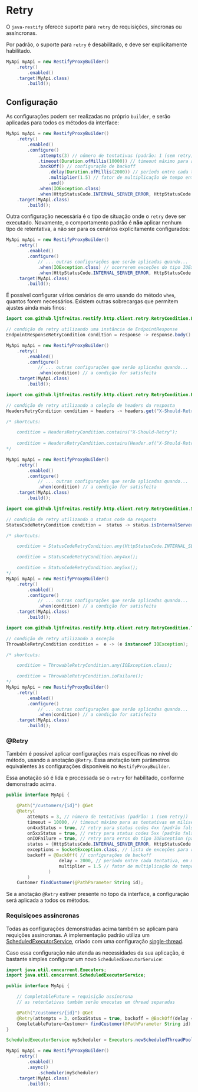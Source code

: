 # Retry

O `java-restify` oferece suporte para `retry` de requisições, síncronas ou assíncronas.

Por padrão, o suporte para `retry` é desabilitado, e deve ser explicitamente habilitado.

```java
MyApi myApi = new RestifyProxyBuilder()
    .retry()
        .enabled()
    .target(MyApi.class)
        .build();
```

## Configuração

As configurações podem ser realizadas no próprio `builder`, e serão aplicadas para todos os métodos da interface:

```java
MyApi myApi = new RestifyProxyBuilder()
    .retry()
        .enabled()
        .configure()
            .attempts(3) // número de tentativas (padrão: 1 (sem retry))
            .timeout(Duration.ofMillis(10000)) // timeout máximo para as tentativas, pode ser informado também em milisegundos (opcional)
            .backOff() // configuração de backoff
                .delay(Duration.ofMillis(2000)) // período entre cada tentiva, pode ser informado também em milisegundos (padrão é 1000 milisegundos, aplicável apenas se attempts > 1)
                .multiplier(1.5) // fator de multiplicação de tempo entre cada tentativa (padrão é 1, sem efeito prático)
                .and()
            .when(IOException.class)
			.when(HttpStatusCode.INTERNAL_SERVER_ERROR, HttpStatusCode.BAD_GATEWAY)
    .target(MyApi.class)
        .build();
```

Outra configuração necessária é o tipo de situação onde o `retry` deve ser executado. Novamente, o comportamento padrão é **não** aplicar nenhum tipo de retentativa, a não ser para os cenários explicitamente configurados:

```java
MyApi myApi = new RestifyProxyBuilder()
    .retry()
        .enabled()
        .configure()
            // ... outras configurações que serão aplicadas quando...
            .when(IOException.class) // ocorrerem exceções do tipo IOException
			.when(HttpStatusCode.INTERNAL_SERVER_ERROR, HttpStatusCode.BAD_GATEWAY) // respostas HTTP com esses status codes
    .target(MyApi.class)
        .build();
```

É possível configurar vários cenários de erro usando do método `when`, quantos forem necessários. Existem outras sobrecargas que permitem ajustes ainda mais finos:

```java
import com.github.ljtfreitas.restify.http.client.retry.RetryCondition.EndpointResponseRetryCondition;

// condição de retry utilizando uma instância de EndpointResponse
EndpointResponseRetryCondition condition = response -> response.body().equals("fail") && response.headers().get("X-Fail").isPresent();

MyApi myApi = new RestifyProxyBuilder()
    .retry()
        .enabled()
        .configure()
            // ... outras configurações que serão aplicadas quando...
            .when(condition) // a condição for satisfeita
    .target(MyApi.class)
        .build();
```

```java
import com.github.ljtfreitas.restify.http.client.retry.RetryCondition.HeadersRetryCondition;

// condição de retry utilizando a coleção de headers da resposta
HeadersRetryCondition condition = headers -> headers.get("X-Should-Retry").isPresent();

/* shortcuts:

    condition = HeadersRetryCondition.contains("X-Should-Retry");
    
    condition = HeadersRetryCondition.contains(Header.of("X-Should-Retry", "true")); // para verificar também o valor do header
*/

MyApi myApi = new RestifyProxyBuilder()
    .retry()
        .enabled()
        .configure()
            // ... outras configurações que serão aplicadas quando...
            .when(condition) // a condição for satisfeita
    .target(MyApi.class)
        .build();
```

```java
import com.github.ljtfreitas.restify.http.client.retry.RetryCondition.StatusCodeRetryCondition;

// condição de retry utilizando o status code da resposta
StatusCodeRetryCondition condition =  status -> status.isInternalServerError();

/* shortcuts:

    condition = StatusCodeRetryCondition.any(HttpStatusCode.INTERNAL_SERVER_ERROR, HttpStatusCode.BAD_GATEWAY);

    condition = StatusCodeRetryCondition.any4xx();

    condition = StatusCodeRetryCondition.any5xx();
*/
MyApi myApi = new RestifyProxyBuilder()
    .retry()
        .enabled()
        .configure()
            // ... outras configurações que serão aplicadas quando...
            .when(condition) // a condição for satisfeita
    .target(MyApi.class)
        .build();
```

```java
import com.github.ljtfreitas.restify.http.client.retry.RetryCondition.ThrowableRetryCondition;

// condição de retry utilizando a exceção
ThrowableRetryCondition condition =  e -> (e instanceof IOException);

/* shortcuts:

    condition = ThrowableRetryCondition.any(IOException.class);

    condition = ThrowableRetryCondition.ioFailure();
*/
MyApi myApi = new RestifyProxyBuilder()
    .retry()
        .enabled()
        .configure()
            // ... outras configurações que serão aplicadas quando...
            .when(condition) // a condição for satisfeita
    .target(MyApi.class)
        .build();
```

### @Retry

Também é possível aplicar configurações mais específicas no nível do método, usando a anotação `@Retry`. Essa anotação tem parâmetros equivalentes às configurações disponíveis no `RestifyProxyBuilder`.

Essa anotação só é lida e processada se o `retry` for habilitado, conforme demonstrado acima.

```java
public interface MyApi {

    @Path("/customers/{id}") @Get
    @Retry(
        attempts = 3, // número de tentativas (padrão: 1 (sem retry))
        timeout = 10000, // timeout máximo para as tentativas em milisegundos (opcional)
	    on4xxStatus = true, // retry para status codes 4xx (padrão false)
	    on5xxStatus = true, // retry para status codes 5xx (padrão false)
	    onIOFailure = true, // retry para erros do tipo IOException (padrão false)
	    status = {HttpStatusCode.INTERNAL_SERVER_ERROR, HttpStatusCode.BAD_GATEWAY}, // lista de status codes para retry (padrão é nenhum)
	    exceptions = SocketException.class, // lista de exceções para retry (padrão é nenhuma)
        backoff = @BackOff( // configurações de backoff
			        delay = 2000, // período entre cada tentativa, em milisegundos (padrão é 1000 milisegundos, aplicável apenas se attempts > 1)
				    multiplier = 1.5 // fator de multiplicação de tempo entre cada tentativa (padrão é 1, sem efeito prático)
			    )
        )
    Customer findCustomer(@PathParameter String id);
```

Se a anotação `@Retry` estiver presente no topo da interface, a configuração será aplicada a todos os métodos.

### Requisiçoes assíncronas

Todas as configurações demonstradas acima também se aplicam para requições assíncronas. A implementação padrão utiliza um [ScheduledExecutorService](https://docs.oracle.com/javase/8/docs/api/java/util/concurrent/ScheduledExecutorService.html), criado com uma configuração [single-thread](https://docs.oracle.com/javase/8/docs/api/java/util/concurrent/Executors.html#newSingleThreadScheduledExecutor--).

Caso essa configuração não atenda as necessidades da sua aplicação, é bastante simples configurar um novo `ScheduledExecutorService`:

```java
import java.util.concurrent.Executors;
import java.util.concurrent.ScheduledExecutorService;

public interface MyApi {

    // CompletableFuture = requisição assíncrona
    // as retentativas também serão executas em thread separadas

    @Path("/customers/{id}") @Get
    @Retry(attempts = 3, on5xxStatus = true, backoff = @BackOff(delay = 2000))
    CompletableFuture<Customer> findCustomer(@PathParameter String id); 
}

ScheduledExecutorService myScheduler = Executors.newScheduledThreadPool(10);

MyApi myApi = new RestifyProxyBuilder()
    .retry()
        .enabled()
        .async()
            .scheduler(myScheduler)
    .target(MyApi.class)
        .build();
```
